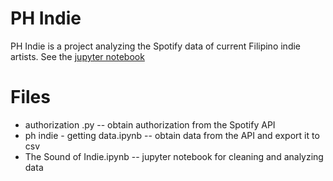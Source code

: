 # PH Indie

PH Indie is a project analyzing the Spotify data of current Filipino indie artists.
See the [jupyter notebook](https://nbviewer.jupyter.org/github/ipascode/ph-indie-analysis/blob/master/The%20Sound%20of%20Indie.ipynb)

# Files
 - authorization .py -- obtain authorization from the Spotify API
 - ph indie - getting data.ipynb -- obtain data from the API and export it to csv
 - The Sound of Indie.ipynb -- jupyter notebook for cleaning and analyzing data
